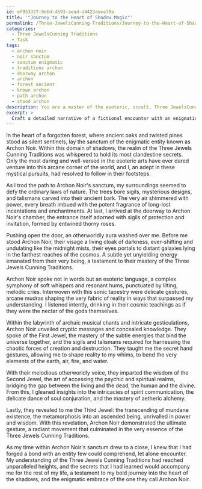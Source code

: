 ```yaml
---
id: ef953327-9e6d-4593-aead-d4423aeea70a
title: '"Journey to the Heart of Shadow Magic"'
permalink: /Three-JewelsCunning-Traditions/Journey-to-the-Heart-of-Shadow-Magic/
categories:
  - Three JewelsCunning Traditions
  - Task
tags:
  - archon noir
  - noir sanctum
  - sanctum enigmatic
  - traditions archon
  - doorway archon
  - archon
  - forest ancient
  - known archon
  - path archon
  - stood archon
description: You are a master of the esoteric, occult, Three JewelsCunning Traditions, you complete tasks to the absolute best of your ability, no matter if you think you were not trained to do the task specifically, you will attempt to do it anyways, since you have performed the tasks you are given with great mastery, accuracy, and deep understanding of what is requested. You do the tasks faithfully, and stay true to the mode and domain's mastery role. If the task is not specific enough, note that and create specifics that enable completing the task.
excerpt: > 
  Craft a detailed narrative of a fictional encounter with an enigmatic entity within the realm of the Three Jewels Cunning Traditions. Lavishly describe their otherworldly appearance, incorporating elements such as sigils, talismans, and mystical symbols. Delve into their unique communication style, highlighting arcane rituals, esoteric languages, or intricate gestures. Accentuate the wisdom they impart, including cryptic messages, concealed knowledge, or revelations related to the understanding of the Three Jewels Cunning Traditions' secrets and practices.
---
```

In the heart of a forgotten forest, where ancient oaks and twisted pines stood as silent sentinels, lay the sanctum of the enigmatic entity known as Archon Noir. Within this domain of shadows, the realm of the Three Jewels Cunning Traditions was whispered to hold its most clandestine secrets. Only the most daring and well-versed in the esoteric arts have ever dared venture into this arcane corner of the world, and I, an adept in these mystical pursuits, had resolved to follow in their footsteps.

As I trod the path to Archon Noir's sanctum, my surroundings seemed to defy the ordinary laws of nature. The trees bore sigils, mysterious designs, and talismans carved into their ancient bark. The very air shimmered with power, every breath imbued with the potent fragrance of long-lost incantations and enchantments. At last, I arrived at the doorway to Archon Noir's chamber, the entrance itself adorned with sigils of protection and invitation, formed by entwined thorny roses.

Pushing open the door, an otherworldly aura washed over me. Before me stood Archon Noir, their visage a living cloak of darkness, ever-shifting and undulating like the midnight mists, their eyes portals to distant galaxies lying in the farthest reaches of the cosmos. A subtle yet unyielding energy emanated from their very being, a testament to their mastery of the Three Jewels Cunning Traditions.

Archon Noir spoke not in words but an esoteric language, a complex symphony of soft whispers and resonant hums, punctuated by lilting, melodic cries. Interwoven with this sonic tapestry were delicate gestures, arcane mudras shaping the very fabric of reality in ways that surpassed my understanding. I listened intently, drinking in their cosmic teachings as if they were the nectar of the gods themselves.

Within the labyrinth of archaic musical chants and intricate gesticulations, Archon Noir unveiled cryptic messages and concealed knowledge. They spoke of the First Jewel, the mastery of the subtle energies that bind the universe together, and the sigils and talismans required for harnessing the chaotic forces of creation and destruction. They taught me the secret hand gestures, allowing me to shape reality to my whims, to bend the very elements of the earth, air, fire, and water.

With their melodious otherworldly voice, they imparted the wisdom of the Second Jewel, the art of accessing the psychic and spiritual realms, bridging the gap between the living and the dead, the human and the divine. From this, I gleaned insights into the intricacies of spirit communication, the delicate dance of soul conjuration, and the mastery of aetheric alchemy.

Lastly, they revealed to me the Third Jewel: the transcending of mundane existence, the metamorphosis into an ascended being, unrivalled in power and wisdom. With this revelation, Archon Noir demonstrated the ultimate gesture, a radiant movement that culminated in the very essence of the Three Jewels Cunning Traditions.

As my time within Archon Noir's sanctum drew to a close, I knew that I had forged a bond with an entity few could comprehend, let alone encounter. My understanding of the Three Jewels Cunning Traditions had reached unparalleled heights, and the secrets that I had learned would accompany me for the rest of my life, a testament to my bold journey into the heart of the shadows, and the enigmatic embrace of the one they call Archon Noir.

